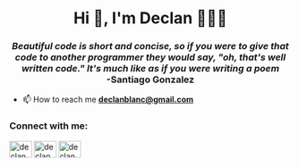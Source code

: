 <h1 align="center">Hi 👋, I'm Declan 💪🏋️‍♂️</h1>
<h3 align="center"><i>Beautiful code is short and concise, so if you were to give that code to another programmer they would say, "oh, that's well written code." It's much like as if you were writing a poem</i> <br>-Santiago Gonzalez</h3>

* 📫 How to reach me **declanblanc@gmail.com**   

<h3 align="left">Connect with me:</h3>
<p align="left">
<a href="https://twitter.com/declanblanc" target="blank"><img align="center" src="https://raw.githubusercontent.com/rahuldkjain/github-profile-readme-generator/master/src/images/icons/Social/twitter.svg" alt="declanblanc" height="30" width="40" /></a>
<a href="https://linkedin.com/in/declanblanc" target="blank"><img align="center" src="https://raw.githubusercontent.com/rahuldkjain/github-profile-readme-generator/master/src/images/icons/Social/linked-in-alt.svg" alt="declanblanc" height="30" width="40" /></a>
<a href="https://instagram.com/declanblan" target="blank"><img align="center" src="https://raw.githubusercontent.com/rahuldkjain/github-profile-readme-generator/master/src/images/icons/Social/instagram.svg" alt="declanblan" height="30" width="40" /></a>
</p>
